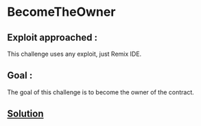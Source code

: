 # BecomeTheOwner

## Exploit approached :

This challenge uses any exploit, just Remix IDE.

## Goal :

The goal of this challenge is to become the owner of the contract.

## [Solution](../../attacks/easyChalls/BecomeTheOwnerSolution.md)